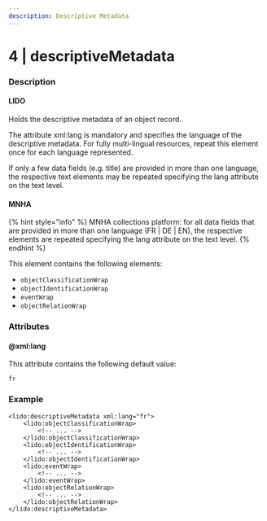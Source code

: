 ```yaml
---
description: Descriptive Metadata
---
```


# 4 | descriptiveMetadata

### Description

#### LIDO

Holds the descriptive metadata of an object record.

The attribute xml:lang is mandatory and specifies the language of the descriptive metadata. For fully multi-lingual resources, repeat this element once for each language represented.

If only a few data fields (e.g. title) are provided in more than one language, the respective text elements may be repeated specifying the lang attribute on the text level.

#### MNHA

{% hint style="info" %}
MNHA collections platform: for all data fields that are provided in more than one language (FR | DE | EN), the respective elements are repeated specifying the lang attribute on the text level.
{% endhint %}

This element contains the following elements:

* `objectClassificationWrap`
* `objectIdentificationWrap`
* `eventWrap`
* `objectRelationWrap`

### Attributes

#### @xml:lang

This attribute contains the following default value:

`fr`

### Example

```markup
<lido:descriptiveMetadata xml:lang="fr">
    <lido:objectClassificationWrap>
        <!-- ... -->
    </lido:objectClassificationWrap>
    <lido:objectIdentificationWrap>
        <!-- ... -->
    </lido:objectIdentificationWrap>
    <lido:eventWrap>
        <!-- ... -->
    </lido:eventWrap>
    <lido:objectRelationWrap>
        <!-- ... -->
    </lido:objectRelationWrap>
</lido:descriptiveMetadata>
```
